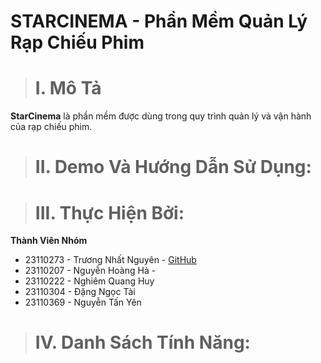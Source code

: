 # STARCINEMA - Phần Mềm Quản Lý Rạp Chiếu Phim

> # I. Mô Tả

**StarCinema** là phần mềm được dùng trong quy trình quản lý và vận hành của rạp chiếu phim.

> # II. Demo Và Hướng Dẫn Sử Dụng:

> # III. Thực Hiện Bởi:

**Thành Viên Nhóm**
+ 23110273 - Trương Nhất Nguyên - [GitHub](https://github.com/Nnguyen-dev2805)
+ 23110207 - Nguyễn Hoàng Hà - 
+ 23110222 - Nghiêm Quang Huy
+ 23110304 - Đặng Ngọc Tài
+ 23110369 - Nguyễn Tấn Yên 


> # IV. Danh Sách Tính Năng:
